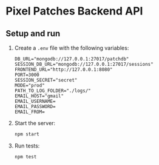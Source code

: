 # Pixel Patches Backend API

## Setup and run

1. Create a `.env` file with the following variables:
   ```
   DB_URL="mongodb://127.0.0.1:27017/patchdb"
   SESSION_DB_URL="mongodb://127.0.0.1:27017/sessions"
   FRONTEND_URL="http://127.0.0.1:8080"
   PORT=3000
   SESSION_SECRET="secret"
   MODE="prod"
   PATH_TO_LOG_FOLDER="./logs/"
   EMAIL_HOST="gmail"
   EMAIL_USERNAME=
   EMAIL_PASSWORD=
   EMAIL_FROM=
   ```

2. Start the server:
   ```bash
   npm start
   ```

3. Run tests:
   ```bash
   npm test
   ```
